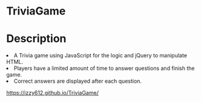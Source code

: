 # TriviaGame

# Description

<li>A Trivia game using JavaScript for the logic and jQuery to manipulate HTML.</li>
<li>Players have a limited amount of time to answer questions and finish the game.</li>
<li>Correct answers are displayed after each question.</li>

https://izzy612.github.io/TriviaGame/
